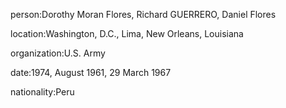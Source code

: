 person:Dorothy Moran Flores, Richard GUERRERO, Daniel Flores

location:Washington, D.C., Lima, New Orleans, Louisiana

organization:U.S. Army

date:1974, August 1961, 29 March 1967

nationality:Peru

